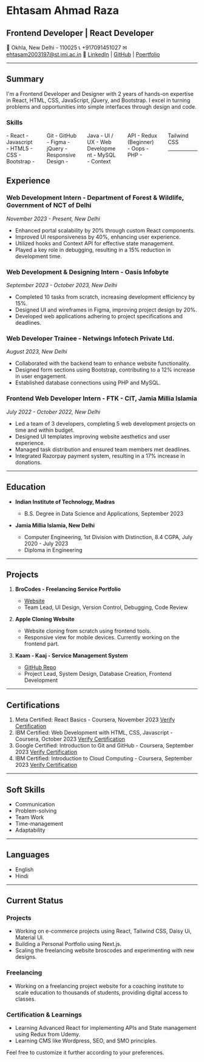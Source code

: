 
# Ehtasam Ahmad Raza
## Frontend Developer | React Developer
📍 Okhla, New Delhi - 110025
📞 +917091451027
✉ ehtasam2003197@st.jmi.ac.in
🔗 [LinkedIn](https://www.linkedin.com/in/ehtasam-ahmad-raza) | [GitHub](https://github.com/whyehtasam) | [Poertfolio](https://ehtasamahmadraza.vercel.app)

---

## Summary
I'm a Frontend Developer and Designer with 2 years of hands-on expertise in React, HTML, CSS, JavaScript, jQuery, and Bootstrap. I excel in turning problems and opportunities into simple interfaces through design and code.

### Skills
<div style="column-count: 5; column-gap: 2em;">
- React
- Javascript
- HTML5
- CSS
- Bootstrap
- Git
- GitHub
- Figma
- jQuery
- Responsive Design
- Java
- UI / UX
- Web Development
- MySQL
- Context API
- Redux (Beginner)
- Oops
- PHP
- Tailwind CSS

---
</div>

## Experience

### Web Development Intern - Department of Forest & Wildlife, Government of NCT of Delhi
_November 2023 - Present, New Delhi_
- Enhanced portal scalability by 20% through custom React components.
- Improved UI responsiveness by 40%, enhancing user experience.
- Utilized hooks and Context API for effective state management.
- Played a key role in debugging, resulting in a 15% reduction in development time.

### Web Development & Designing Intern - Oasis Infobyte
_September 2023 - October 2023, New Delhi_
- Completed 10 tasks from scratch, increasing development efficiency by 15%.
- Designed UI and wireframes in Figma, improving project design by 20%.
- Developed web applications adhering to project specifications and deadlines.

### Web Developer Trainee - Netwings Infotech Private Ltd.
_August 2023, New Delhi_
- Collaborated with the backend team to enhance website functionality.
- Designed form sections using Bootstrap, contributing to a 12% increase in user engagement.
- Established database connections using PHP and MySQL.

### Frontend Web Developer Intern - FTK - CIT, Jamia Millia Islamia
_July 2022 - October 2022, New Delhi_
- Led a team of 3 developers, completing 5 web development projects on time and within budget.
- Designed UI templates improving website aesthetics and user experience.
- Managed task distribution and ensured team members met deadlines.
- Integrated Razorpay payment system, resulting in a 17% increase in donations.

---

## Education

- **Indian Institute of Technology, Madras**
  - B.S. Degree in Data Science and Applications, September 2023

- **Jamia Millia Islamia, New Delhi**
  - Computer Engineering, 1st Division with Distinction, 8.4 CGPA, July 2020 - July 2023
  - Diploma in Engineering

---

## Projects

1. **BroCodes - Freelancing Service Portfolio**
   - [Website](https://broscodes.in)
   - Team Lead, UI Design, Version Control, Debugging, Code Review

2. **Apple Cloning Website**
   - Website cloning from scratch using frontend tools.
   - Responsive view for mobile devices. Currently working on the frontend part.

3. **Kaam - Kaaj - Service Management System**
   - [GitHub Repo](https://github.com/yourusername/kaam-kaaj)
   - Project Lead, System Design, Database Creation, Frontend Development

---

## Certifications

1. Meta Certified: React Basics - Coursera, November 2023 [Verify Certification](#)
2. IBM Certified: Web Development with HTML, CSS, Javascript - Coursera, October 2023 [Verify Certification](#)
3. Google Certified: Introduction to Git and GitHub - Coursera, September 2023 [Verify Certification](#)
4. IBM Certified: Introduction to Cloud Computing - Coursera, September 2023 [Verify Certification](#)

---

## Soft Skills

- Communication
- Problem-solving
- Team Work
- Time-management
- Adaptability

---

## Languages

- English
- Hindi

---

## Current Status

### Projects
- Working on e-commerce projects using React, Tailwind CSS, Daisy Ui, Material UI.
- Building a Personal Portfolio using Next.js.
- Scaling the freelancing website broscodes and experimenting with new designs.

### Freelancing
- Working on a freelancing project website for a coaching institute to scale education to thousands of students, providing digital access to classes.

### Certification & Learnings
- Learning Advanced React for implementing APIs and State management using Redux from Udemy.
- Learning CMS like Wordpress, SEO, and SMO principles.



Feel free to customize it further according to your preferences.
